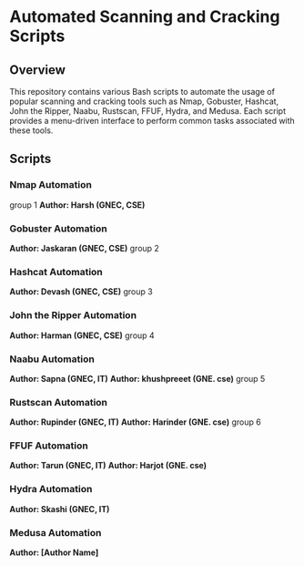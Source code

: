 # Automated Scanning and Cracking Scripts

## Overview
This repository contains various Bash scripts to automate the usage of popular scanning and cracking tools such as Nmap, Gobuster, Hashcat, John the Ripper, Naabu, Rustscan, FFUF, Hydra, and Medusa. Each script provides a menu-driven interface to perform common tasks associated with these tools.

## Scripts

### Nmap Automation
group 1
**Author: Harsh (GNEC, CSE)**

### Gobuster Automation
**Author: Jaskaran (GNEC, CSE)**
group 2

### Hashcat Automation
**Author: Devash (GNEC, CSE)**
group 3

### John the Ripper Automation
**Author: Harman (GNEC, CSE)**
group 4

### Naabu Automation
**Author: Sapna (GNEC, IT)**
**Author: khushpreeet (GNE. cse)**
group 5

### Rustscan Automation
**Author: Rupinder (GNEC, IT)**
**Author: Harinder (GNE. cse)**
group 6


### FFUF Automation
**Author: Tarun (GNEC, IT)**
**Author: Harjot (GNE. cse)**


### Hydra Automation
**Author: Skashi (GNEC, IT)**

### Medusa Automation
**Author: [Author Name]**

